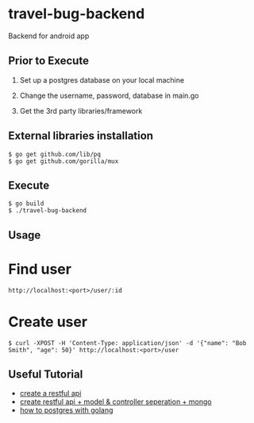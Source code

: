 # travel-bug-backend
Backend for android app


Prior to Execute
----------------
1. Set up a postgres database on your local machine

2. Change the username, password, database in main.go

3. Get the 3rd party libraries/framework

External libraries installation
-------------------------------
```
$ go get github.com/lib/pq
$ go get github.com/gorilla/mux
```

Execute
--------
```
$ go build
$ ./travel-bug-backend
```

Usage
------
Find user
=========
```
http://localhost:<port>/user/:id
```
Create user
===========
```
$ curl -XPOST -H 'Content-Type: application/json' -d '{"name": "Bob Smith", "age": 50}' http://localhost:<port>/user
```


Useful Tutorial
---------------
* [create a restful api](http://thenewstack.io/make-a-restful-json-api-go/)
* [create restful api + model & controller seperation + mongo](http://stevenwhite.com/building-a-rest-service-with-golang-2/)
* [how to postgres with golang](https://astaxie.gitbooks.io/build-web-application-with-golang/content/en/05.4.html)
